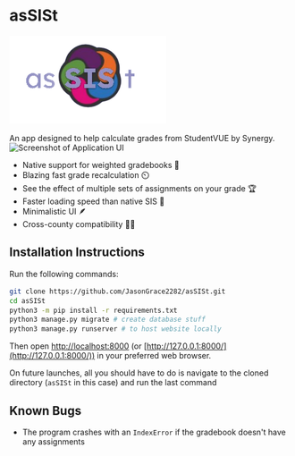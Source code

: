 # asSISt
![Logo](assist_logo.png)

An app designed to help calculate grades from StudentVUE by Synergy.
![Screenshot of Application UI](https://github.com/JasonGrace2282/asSISt/assets/110117391/bd5c61d5-c0cc-46f3-885c-4b9fd20b164e)


- Native support for weighted gradebooks 💪
- Blazing fast grade recalculation ⏲️
- See the effect of multiple sets of assignments on your grade 🏆
- Faster loading speed than native SIS 🏃
- Minimalistic UI 🪶
- Cross-county compatibility 🤝🏻

## Installation Instructions

Run the following commands:
```bash
git clone https://github.com/JasonGrace2282/asSISt.git
cd asSISt
python3 -m pip install -r requirements.txt
python3 manage.py migrate # create database stuff
python3 manage.py runserver # to host website locally
```
Then open [http://localhost:8000](http://localhost:8000) (or [http://127.0.0.1:8000/](http://127.0.0.1:8000/)) in your preferred web browser.

On future launches, all you should have to do is navigate to the cloned directory (`asSISt` in this case)
and run the last command

## Known Bugs
- The program crashes with an `IndexError` if the gradebook doesn't have any assignments
